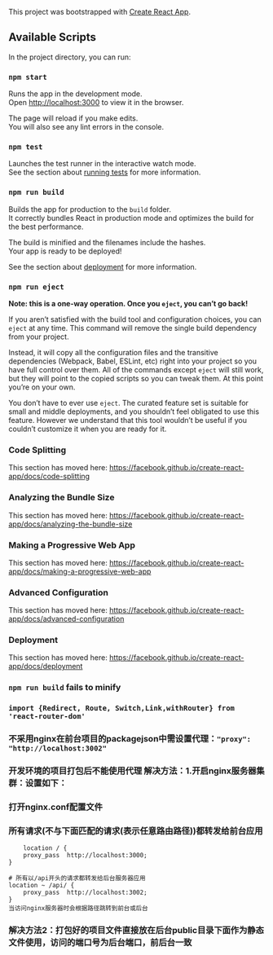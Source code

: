 This project was bootstrapped with [Create React App](https://github.com/facebook/create-react-app).

## Available Scripts

In the project directory, you can run:

### `npm start`

Runs the app in the development mode.<br>
Open [http://localhost:3000](http://localhost:3000) to view it in the browser.

The page will reload if you make edits.<br>
You will also see any lint errors in the console.

### `npm test`

Launches the test runner in the interactive watch mode.<br>
See the section about [running tests](https://facebook.github.io/create-react-app/docs/running-tests) for more information.

### `npm run build`

Builds the app for production to the `build` folder.<br>
It correctly bundles React in production mode and optimizes the build for the best performance.

The build is minified and the filenames include the hashes.<br>
Your app is ready to be deployed!

See the section about [deployment](https://facebook.github.io/create-react-app/docs/deployment) for more information.

### `npm run eject`

**Note: this is a one-way operation. Once you `eject`, you can’t go back!**

If you aren’t satisfied with the build tool and configuration choices, you can `eject` at any time. This command will remove the single build dependency from your project.

Instead, it will copy all the configuration files and the transitive dependencies (Webpack, Babel, ESLint, etc) right into your project so you have full control over them. All of the commands except `eject` will still work, but they will point to the copied scripts so you can tweak them. At this point you’re on your own.

You don’t have to ever use `eject`. The curated feature set is suitable for small and middle deployments, and you shouldn’t feel obligated to use this feature. However we understand that this tool wouldn’t be useful if you couldn’t customize it when you are ready for it.


### Code Splitting

This section has moved here: https://facebook.github.io/create-react-app/docs/code-splitting

### Analyzing the Bundle Size

This section has moved here: https://facebook.github.io/create-react-app/docs/analyzing-the-bundle-size

### Making a Progressive Web App

This section has moved here: https://facebook.github.io/create-react-app/docs/making-a-progressive-web-app

### Advanced Configuration

This section has moved here: https://facebook.github.io/create-react-app/docs/advanced-configuration

### Deployment

This section has moved here: https://facebook.github.io/create-react-app/docs/deployment
### `npm run build` fails to minify
### `import {Redirect, Route, Switch,Link,withRouter} from 'react-router-dom'`

### 不采用nginx在前台项目的packagejson中需设置代理：`"proxy": "http://localhost:3002"`

### 开发环境的项目打包后不能使用代理 解决方法：1.开启nginx服务器集群：设置如下：

### 打开nginx.conf配置文件 

### 所有请求(不与下面匹配的请求(表示任意路由路径))都转发给前台应用
        location / {
	    proxy_pass  http://localhost:3000;
	}
    
	# 所有以/api开头的请求都转发给后台服务器应用
	location ~ /api/ {
	    proxy_pass  http://localhost:3002;
	}
	当访问nginx服务器时会根据路径跳转到前台或后台
### 

### 解决方法2：打包好的项目文件直接放在后台public目录下面作为静态文件使用，访问的端口号为后台端口，前后台一致